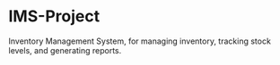 # IMS-Project
Inventory Management System, for managing inventory, tracking stock levels, and generating reports. 
